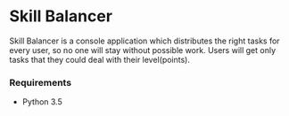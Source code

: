 # Skill Balancer
Skill Balancer is a console application which distributes the right tasks for every user, so no one will stay 
without possible work. Users will get only tasks that they could deal with their level(points).

### Requirements ####
- Python 3.5
